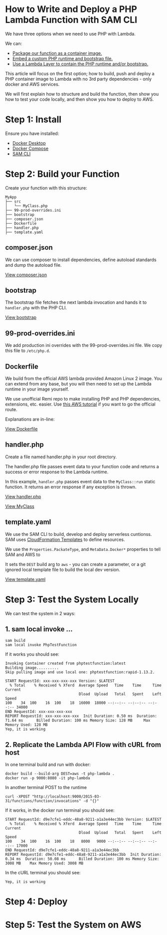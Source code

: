 # How to Write and Deploy a PHP Lambda Function with SAM CLI

We have three options when we need to use PHP with Lambda.

We can:

- [Package our function as a container image.](https://docs.aws.amazon.com/lambda/latest/dg/images-create.html)
- [Embed a custom PHP runtime and bootstrap file.](https://docs.aws.amazon.com/lambda/latest/dg/runtimes-custom.html)
- [Use a Lambda Layer to contain the PHP runtime and/or bootstrap.](https://docs.aws.amazon.com/lambda/latest/dg/configuration-layers.html)

This article will focus on the first option; how to build, push and deploy a PHP container image to Lambda with no 3rd party dependencies - only docker and AWS services. 

We will first explain how to structure and build the function, then show you how to test your code locally, and then show you how to deploy to AWS.

# Step 1: Install

Ensure you have installed:

- [Docker Desktop](https://docs.docker.com/desktop/)
- [Docker Compose](https://docs.docker.com/compose/install/)
- [SAM CLI](https://docs.aws.amazon.com/serverless-application-model/latest/developerguide/serverless-sam-cli-install.html)

# Step 2: Build your Function

Create your function with this structure:

```
MyApp
├── src
│   └── MyClass.php
├── 99-prod-overrides.ini
├── bootstrap
├── composer.json
├── Dockerfile
├── handler.php
├── template.yaml
```

## composer.json

We can use composer to install dependencies, define autoload standards and dump the autoload file.

[View composer.json](https://github.com/dacgray/How-to-Write-and-Deploy-a-PHP-Lambda-Function-with-SAM-CLI/blob/main/composer.json)

## bootstrap

The bootstrap file fetches the next lambda invocation and hands it to `handler.php` with the PHP CLI.

[View bootstrap](https://github.com/dacgray/How-to-Write-and-Deploy-a-PHP-Lambda-Function-with-SAM-CLI/blob/main/bootstrap)

## 99-prod-overrides.ini

We add production ini overrides with the 99-prod-overrides.ini file.  We copy this file to `/etc/php.d`.

## Dockerfile

We build from the official AWS lambda provided Amazon Linux 2 image. You can extend from any base, but you will then need to set up the Lambda runtime in your image yourself. 

We use unofficial Remi repo to make installing PHP and PHP dependencies, extensions, etc. easier. Use [this AWS tutorial](https://docs.aws.amazon.com/AWSEC2/latest/UserGuide/install-LAMP.html) if you want to go the official route.
 
Explanations are in-line:

[View Dockerfile](https://github.com/dacgray/How-to-Write-and-Deploy-a-PHP-Lambda-Function-with-SAM-CLI/blob/main/Dockerfile)

## handler.php

Create a file named handler.php in your root directory.

The handler.php file passes event data to your function code and returns a success or error response to the Lambda runtime.

In this example, `handler.php` passes event data to the `MyClass::run` static function.  It returns an error response if any exception is thrown.

[View handler.php](https://github.com/dacgray/How-to-Write-and-Deploy-a-PHP-Lambda-Function-with-SAM-CLI/blob/main/handler.php)

[View MyClass](https://github.com/dacgray/How-to-Write-and-Deploy-a-PHP-Lambda-Function-with-SAM-CLI/tree/main/src)

## template.yaml

We use the SAM CLI to build, develop and deploy serverless cuntionss.  SAM uses [CloudFormation Templates](https://aws.amazon.com/cloudformation/resources/templates/) to define resources.

We use the `Properties.PackateType`, and `MetaData.Docker*` properties to tell SAM and AWS to 

It sets the `DEST` build arg to `aws` - you can create a parameter, or a git ignored local template file to build the local dev version.

[View template.yaml](https://github.com/dacgray/How-to-Write-and-Deploy-a-PHP-Lambda-Function-with-SAM-CLI/blob/main/template.yaml)

# Step 3: Test the System Locally

We can test the system in 2 ways:

## 1. sam local invoke ...

```
sam build
sam local invoke PhpTestFunction
```

If it works you should see:

```
Invoking Container created from phptestfunction:latest
Building image..........
Skip pulling image and use local one: phptestfunction:rapid-1.13.2.

START RequestId: xxx-xxx-xxx-xxx Version: $LATEST
  % Total    % Received % Xferd  Average Speed   Time    Time     Time  Current
                                 Dload  Upload   Total   Spent    Left  Speed
100    34  100    16  100    18  16000  18000 --:--:-- --:--:-- --:--:-- 34000
END RequestId: xxx-xxx-xxx-xxx
REPORT RequestId: xxx-xxx-xxx-xxx  Init Duration: 0.50 ms  Duration: 71.64 ms      Billed Duration: 100 ms Memory Size: 128 MB     Max Memory Used: 128 MB
Yep, it is working
```

## 2. Replicate the Lambda API Flow with cURL from host

In one terminal build and run with docker:

```
docker build --build-arg DEST=aws -t php-lambda .
docker run -p 9000:8080 -it php-lambda
```

In another terminal POST to the runtime

```
curl -XPOST "http://localhost:9000/2015-03-31/functions/function/invocations" -d "{}"
```

If it works, in the docker run terminal you should see:

```
START RequestId: d9e7cfe1-eddc-48a8-9211-a1a3e44ec3bb Version: $LATEST
  % Total    % Received % Xferd  Average Speed   Time    Time     Time  Current
                                 Dload  Upload   Total   Spent    Left  Speed
100    34  100    16  100    18   8000   9000 --:--:-- --:--:-- --:--:-- 17000
END RequestId: d9e7cfe1-eddc-48a8-9211-a1a3e44ec3bb
REPORT RequestId: d9e7cfe1-eddc-48a8-9211-a1a3e44ec3bb  Init Duration: 0.34 ms  Duration: 50.08 ms      Billed Duration: 100 ms Memory Size: 3008 MB    Max Memory Used: 3008 MB
```

In the cURL terminal you should see:

```
Yep, it is working
```

# Step 4: Deploy


# Step 5: Test the System on AWS

